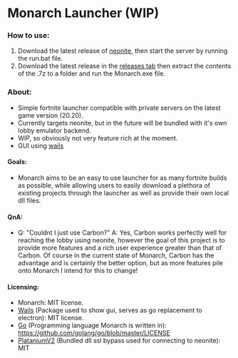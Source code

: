 # Monarch Launcher (WIP)

### How to use:
1. Download the latest release of [neonite](https://github.com/NeoniteDev/NeoniteV2), then start the server by running the run.bat file.
2. Download the latest release in the [releases tab](https://github.com/fortmods/Monarch/releases) then extract the contents of the .7z to a folder and run the Monarch.exe file.

### About:
- Simple fortnite launcher compatible with private servers on the latest game version (20.20).
- Currently targets neonite, but in the future will be bundled with it's own lobby emulator backend.
- WIP, so obviously not very feature rich at the moment.
- GUI using [wails](https://wails.io)

#### Goals:
- Monarch aims to be an easy to use launcher for as many fortnite builds as possible, while allowing users to easily download a plethora of existing projects through the launcher as well as provide their own local dll files.

#### QnA:
- Q: "Couldnt I just use Carbon?" A: Yes, Carbon works perfectly well for reaching the lobby using neonite, however the goal of this project is to provide more features and a rich user experience greater than that of Carbon. Of course in the current state of Monarch, Carbon has the advantage and is certainly the better option, but as more features pile onto Monarch I intend for this to change!

#### Licensing:
- Monarch: MIT license.
- [Wails](https://github.com/wailsapp/wails) (Package used to show gui, serves as go replacement to electron): MIT license.
- [Go](https://github.com/golang/go) (Programming language Monarch is written in): https://github.com/golang/go/blob/master/LICENSE
- [PlataniumV2](https://github.com/fortnitemodding/plataniumv2) (Bundled dll ssl bypass used for connecting to neonite): MIT
